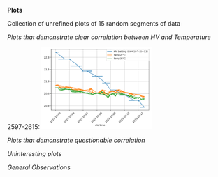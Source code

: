 **Plots**

Collection of unrefined plots of 15 random segments of data

*Plots that demonstrate clear correlation between HV and Temperature*

2597-2615:
<img src="https://github.com/EdgarMao/DavidStuartLab/blob/master/MilliQan_Temperature-HV_Plotting/Plots/2597-2615.png" width="50%" height="50%">




*Plots that demonstrate questionable correlation*



*Uninteresting plots*


*General Observations*
